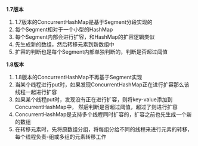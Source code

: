 **1.7版本**

1. 1.7版本的ConcurrentHashMap是基于Segment分段实现的
2. 每个Segment相对于一个小型的HashMap
3. 每个Segment内部会进行扩容，和HashMap的扩容逻辑类似
4. 先生成新的数组，然后转移元素到新数组中
5. 扩容的判断也是每个Segment内部单独判断的，判断是否超过阈值

**1.8版本**

1. 1.8版本的ConcurrentHashMap不再基于Segment实现
2. 当某个线程进行put时，如果发现ConcurrentHashMap正在进行扩容那么该线程一起进行扩容
3. 如果某个线程put时，发现没有正在进行扩容，则将key-value添加到ConcurrentHashMap中， 然后判断是否超过阈值，超过了则进行扩容
4. ConcurrentHashMap是支持多个线程同时扩容的，扩容之前也先生成一个新的数组
5. 在转移元素时，先将原数组分组，将每组分给不同的线程来进行元素的转移，每个线程负责-组或多组的元素转移工作